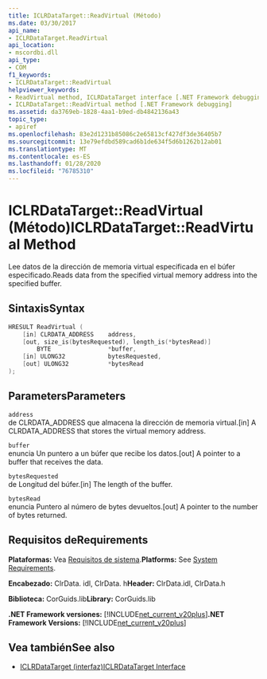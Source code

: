```yaml
---
title: ICLRDataTarget::ReadVirtual (Método)
ms.date: 03/30/2017
api_name:
- ICLRDataTarget.ReadVirtual
api_location:
- mscordbi.dll
api_type:
- COM
f1_keywords:
- ICLRDataTarget::ReadVirtual
helpviewer_keywords:
- ReadVirtual method, ICLRDataTarget interface [.NET Framework debugging]
- ICLRDataTarget::ReadVirtual method [.NET Framework debugging]
ms.assetid: da3769eb-1828-4aa1-b9ed-db4842136a43
topic_type:
- apiref
ms.openlocfilehash: 83e2d1231b85086c2e65813cf427df3de36405b7
ms.sourcegitcommit: 13e79efdbd589cad6b1de634f5d6b1262b12ab01
ms.translationtype: MT
ms.contentlocale: es-ES
ms.lasthandoff: 01/28/2020
ms.locfileid: "76785310"
---
```

# <a name="iclrdatatargetreadvirtual-method"></a><span data-ttu-id="89afc-102">ICLRDataTarget::ReadVirtual (Método)</span><span class="sxs-lookup"><span data-stu-id="89afc-102">ICLRDataTarget::ReadVirtual Method</span></span>
<span data-ttu-id="89afc-103">Lee datos de la dirección de memoria virtual especificada en el búfer especificado.</span><span class="sxs-lookup"><span data-stu-id="89afc-103">Reads data from the specified virtual memory address into the specified buffer.</span></span>  
  
## <a name="syntax"></a><span data-ttu-id="89afc-104">Sintaxis</span><span class="sxs-lookup"><span data-stu-id="89afc-104">Syntax</span></span>  
  
```cpp  
HRESULT ReadVirtual (  
    [in] CLRDATA_ADDRESS    address,  
    [out, size_is(bytesRequested), length_is(*bytesRead)]   
        BYTE                *buffer,  
    [in] ULONG32            bytesRequested,  
    [out] ULONG32           *bytesRead  
);  
```  
  
## <a name="parameters"></a><span data-ttu-id="89afc-105">Parameters</span><span class="sxs-lookup"><span data-stu-id="89afc-105">Parameters</span></span>  
 `address`  
 <span data-ttu-id="89afc-106">de CLRDATA_ADDRESS que almacena la dirección de memoria virtual.</span><span class="sxs-lookup"><span data-stu-id="89afc-106">[in] A CLRDATA_ADDRESS that stores the virtual memory address.</span></span>  
  
 `buffer`  
 <span data-ttu-id="89afc-107">enuncia Un puntero a un búfer que recibe los datos.</span><span class="sxs-lookup"><span data-stu-id="89afc-107">[out] A pointer to a buffer that receives the data.</span></span>  
  
 `bytesRequested`  
 <span data-ttu-id="89afc-108">de Longitud del búfer.</span><span class="sxs-lookup"><span data-stu-id="89afc-108">[in] The length of the buffer.</span></span>  
  
 `bytesRead`  
 <span data-ttu-id="89afc-109">enuncia Puntero al número de bytes devueltos.</span><span class="sxs-lookup"><span data-stu-id="89afc-109">[out] A pointer to the number of bytes returned.</span></span>  
  
## <a name="requirements"></a><span data-ttu-id="89afc-110">Requisitos de</span><span class="sxs-lookup"><span data-stu-id="89afc-110">Requirements</span></span>  
 <span data-ttu-id="89afc-111">**Plataformas:** Vea [Requisitos de sistema](../../../../docs/framework/get-started/system-requirements.md).</span><span class="sxs-lookup"><span data-stu-id="89afc-111">**Platforms:** See [System Requirements](../../../../docs/framework/get-started/system-requirements.md).</span></span>  
  
 <span data-ttu-id="89afc-112">**Encabezado:** ClrData. idl, ClrData. h</span><span class="sxs-lookup"><span data-stu-id="89afc-112">**Header:** ClrData.idl, ClrData.h</span></span>  
  
 <span data-ttu-id="89afc-113">**Biblioteca:** CorGuids.lib</span><span class="sxs-lookup"><span data-stu-id="89afc-113">**Library:** CorGuids.lib</span></span>  
  
 <span data-ttu-id="89afc-114">**.NET Framework versiones:** [!INCLUDE[net_current_v20plus](../../../../includes/net-current-v20plus-md.md)]</span><span class="sxs-lookup"><span data-stu-id="89afc-114">**.NET Framework Versions:** [!INCLUDE[net_current_v20plus](../../../../includes/net-current-v20plus-md.md)]</span></span>  
  
## <a name="see-also"></a><span data-ttu-id="89afc-115">Vea también</span><span class="sxs-lookup"><span data-stu-id="89afc-115">See also</span></span>

- [<span data-ttu-id="89afc-116">ICLRDataTarget (interfaz)</span><span class="sxs-lookup"><span data-stu-id="89afc-116">ICLRDataTarget Interface</span></span>](iclrdatatarget-interface.md)
